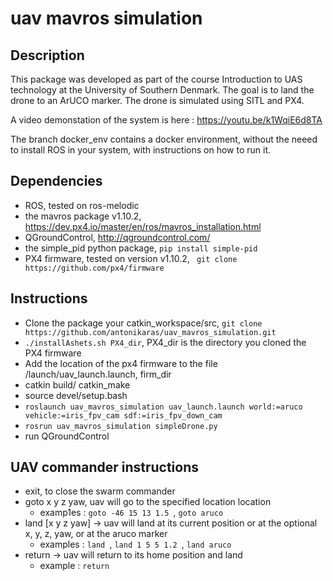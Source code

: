 # uav mavros simulation

## Description 

This package was developed as part of the course Introduction to UAS technology at the University of  Southern Denmark. The goal is to land the drone to an ArUCO marker. The drone is simulated using SITL and PX4. 

A video demonstation of the system is here :  https://youtu.be/k1WqiE6d8TA 

The branch docker_env contains a docker environment, without the neeed to install ROS in your system, with instructions on how to run it. 

## Dependencies

* ROS, tested on ros-melodic
* the mavros package v1.10.2, https://dev.px4.io/master/en/ros/mavros_installation.html
* QGroundControl, http://qgroundcontrol.com/
* the simple_pid python package, ```pip install simple-pid```
* PX4 firmware, tested on version v1.10.2, ``` git clone https://github.com/px4/firmware```

## Instructions

* Clone the package your catkin_workspace/src, ``` git clone https://github.com/antonikaras/uav_mavros_simulation.git ```
* ```./installAshets.sh PX4_dir```, PX4_dir is the directory you cloned the PX4 firmware
* Add the location of the px4 firmware to the file /launch/uav_launch.launch, firm_dir
* catkin build/ catkin_make 
* source devel/setup.bash
* ``` roslaunch uav_mavros_simulation uav_launch.launch world:=aruco vehicle:=iris_fpv_cam sdf:=iris_fpv_down_cam ```
* ``` rosrun uav_mavros_simulation simpleDrone.py ```
* run QGroundControl

## UAV commander instructions

* exit, to close the swarm commander
* goto x y z yaw, uav will go to the  specified location location
    *  examp1es : ```goto -46 15 13 1.5 ```, ```goto aruco ```
* land [x y z yaw] -> uav will land at its current position or at the optional x, y, z, yaw, or at the aruco marker
    * examples : ```land ```, ```land 1 5 5 1.2 ```, ```land aruco```
* return -> uav will return to its home position and land
    * example : ``` return ```   
